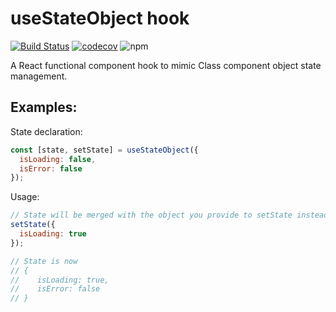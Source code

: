 # useStateObject hook

[![Build Status](https://travis-ci.org/quangdng/useStateObject.svg?branch=master)](https://travis-ci.org/quangdng/useStateObject)
[![codecov](https://codecov.io/gh/quangdng/useStateObject/branch/master/graph/badge.svg)](https://codecov.io/gh/quangdng/useStateObject)
![npm](https://img.shields.io/npm/v/use-state-object?style=flat-square)

A React functional component hook to mimic Class component object state management.

## Examples:

State declaration:

```javascript
const [state, setState] = useStateObject({
  isLoading: false,
  isError: false
});
```

Usage:

```javascript
// State will be merged with the object you provide to setState instead of being replaced
setState({
  isLoading: true
});

// State is now
// {
//    isLoading: true,
//    isError: false
// }
```
